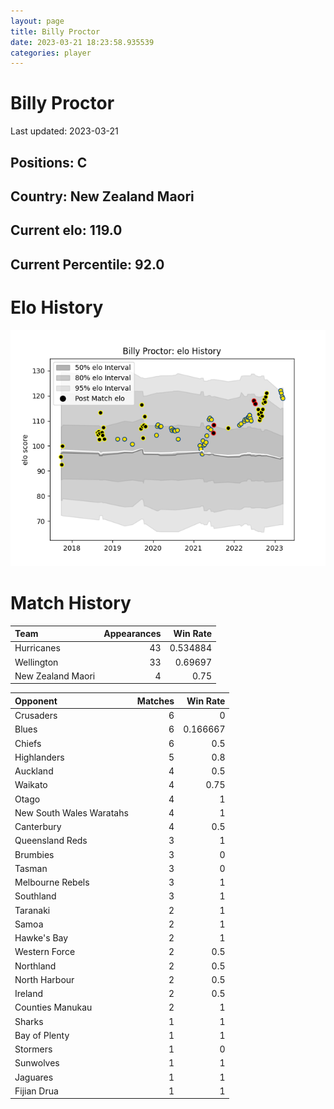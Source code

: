 ```yaml
---  
layout: page  
title: Billy Proctor  
date: 2023-03-21 18:23:58.935539  
categories: player  
---
```

# Billy Proctor


Last updated: 2023-03-21
## Positions: C

## Country: New Zealand Maori

## Current elo: 119.0

## Current Percentile: 92.0

# Elo History


![elo history](history_BillyProctor.png)
# Match History


| Team              |   Appearances |   Win Rate |
|:------------------|--------------:|-----------:|
| Hurricanes        |            43 |   0.534884 |
| Wellington        |            33 |   0.69697  |
| New Zealand Maori |             4 |   0.75     |

| Opponent                 |   Matches |   Win Rate |
|:-------------------------|----------:|-----------:|
| Crusaders                |         6 |   0        |
| Blues                    |         6 |   0.166667 |
| Chiefs                   |         6 |   0.5      |
| Highlanders              |         5 |   0.8      |
| Auckland                 |         4 |   0.5      |
| Waikato                  |         4 |   0.75     |
| Otago                    |         4 |   1        |
| New South Wales Waratahs |         4 |   1        |
| Canterbury               |         4 |   0.5      |
| Queensland Reds          |         3 |   1        |
| Brumbies                 |         3 |   0        |
| Tasman                   |         3 |   0        |
| Melbourne Rebels         |         3 |   1        |
| Southland                |         3 |   1        |
| Taranaki                 |         2 |   1        |
| Samoa                    |         2 |   1        |
| Hawke's Bay              |         2 |   1        |
| Western Force            |         2 |   0.5      |
| Northland                |         2 |   0.5      |
| North Harbour            |         2 |   0.5      |
| Ireland                  |         2 |   0.5      |
| Counties Manukau         |         2 |   1        |
| Sharks                   |         1 |   1        |
| Bay of Plenty            |         1 |   1        |
| Stormers                 |         1 |   0        |
| Sunwolves                |         1 |   1        |
| Jaguares                 |         1 |   1        |
| Fijian Drua              |         1 |   1        |